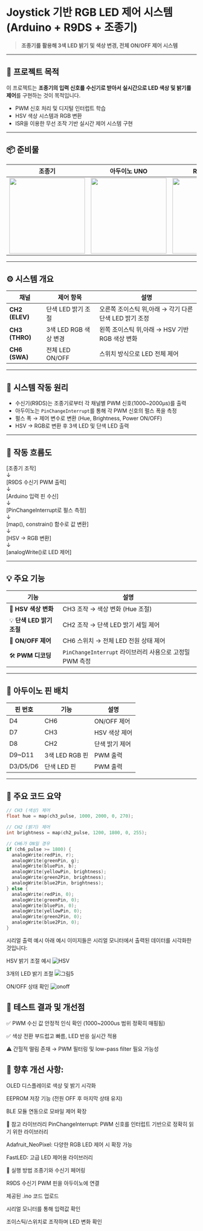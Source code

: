 # Joystick 기반 RGB LED 제어 시스템 (Arduino + R9DS + 조종기)

> **조종기를 활용해 3색 LED 밝기 및 색상 변경, 전체 ON/OFF 제어 시스템**

---

## 📌 프로젝트 목적

이 프로젝트는 **조종기의 입력 신호를 수신기로 받아서 실시간으로 LED 색상 및 밝기를 제어**를 구현하는 것이 목적입니다.

- PWM 신호 처리 및 디지털 인터럽트 학습  
- HSV 색상 시스템과 RGB 변환
- ISR을 이용한 무선 조작 기반 실시간 제어 시스템 구현

---

## 📦 준비물

| 조종기 | 아두이노 UNO | R9DS 수신기 |
|--------|--------------|-------------|
| <img src="https://github.com/user-attachments/assets/fe86fd95-fcfd-40d0-899a-e01683a7d690" width="200px"> | <img src="https://upload.wikimedia.org/wikipedia/commons/3/38/Arduino_Uno_-_R3.jpg" width="200px"> | <img src="https://github.com/user-attachments/assets/0a791965-1cdd-47bd-a8e6-ab88660c91c9" width="200px"> |


---



## ⚙️ 시스템 개요

| 채널 | 제어 항목 | 설명 |
|------|------------|------|
| **CH2 (ELEV)** | 단색 LED 밝기 조절 | 오른쪽 조이스틱 위,아래 → 각기 다른 단색 LED 밝기 조정 |
| **CH3 (THRO)** | 3색 LED RGB 색상 변경 | 왼쪽 조이스틱 위,아래 → HSV 기반 RGB 색상 변화 |
| **CH6 (SWA)** | 전체 LED ON/OFF | 스위치 방식으로 LED 전체 제어 |

---

## 🧠 시스템 작동 원리

- 수신기(R9DS)는 조종기로부터 각 채널별 PWM 신호(1000~2000μs)를 출력  
- 아두이노는 `PinChangeInterrupt`를 통해 각 PWM 신호의 펄스 폭을 측정  
- 펄스 폭 → 제어 변수로 변환 (Hue, Brightness, Power ON/OFF)  
- HSV → RGB로 변환 후 3색 LED 및 단색 LED 출력  

---

## 🔄 작동 흐름도

[조종기 조작]  
↓  
[R9DS 수신기 PWM 출력]  
↓  
[Arduino 입력 핀 수신]  
↓  
[PinChangeInterrupt로 펄스 측정]  
↓  
[map(), constrain() 함수로 값 변환]  
↓  
[HSV → RGB 변환]  
↓  
[analogWrite()로 LED 제어]  

---

## 💡 주요 기능

| 기능 | 설명 |
|------|------|
| 🎨 **HSV 색상 변화** | CH3 조작 → 색상 변화 (Hue 조절) |
| 💡 **단색 LED 밝기 조절** | CH2 조작 → 단색 LED 밝기 세밀 제어 |
| 🔘 **ON/OFF 제어** | CH6 스위치 → 전체 LED 전원 상태 제어 |
| 🛠 **PWM 디코딩** | `PinChangeInterrupt` 라이브러리 사용으로 고정밀 PWM 측정 |

---

## 🔌 아두이노 핀 배치

| 핀 번호 | 기능 | 설명 |
|---------|------|------|
| D4 | CH6 | ON/OFF 제어 |
| D7 | CH3 | HSV 색상 제어 |
| D8 | CH2 | 단색 밝기 제어 |
| D9~D11 | 3색 LED RGB 핀 | PWM 출력 |
| D3/D5/D6 | 단색 LED 핀 | PWM 출력 |

---

## 📄 주요 코드 요약

```cpp
// CH3 (색상) 제어
float hue = map(ch3_pulse, 1000, 2000, 0, 270);

// CH2 (밝기) 제어
int brightness = map(ch2_pulse, 1200, 1800, 0, 255);

// CH6가 ON일 경우
if (ch6_pulse >= 1800) {
  analogWrite(redPin, r);
  analogWrite(greenPin, g);
  analogWrite(bluePin, b);
  analogWrite(yellowPin, brightness);
  analogWrite(green2Pin, brightness);
  analogWrite(blue2Pin, brightness);
} else {
  analogWrite(redPin, 0);
  analogWrite(greenPin, 0);
  analogWrite(bluePin, 0);
  analogWrite(yellowPin, 0);
  analogWrite(green2Pin, 0);
  analogWrite(blue2Pin, 0);
}
```
시리얼 출력 예시
아래 예시 이미지들은 시리얼 모니터에서 출력된 데이터를 시각화한 것입니다:

HSV 밝기 조절 예시
![HSV](https://github.com/user-attachments/assets/c9c89db6-565e-4d52-adde-b92925dbbd83)


3개의 LED 밝기 조절
![그림5](https://github.com/user-attachments/assets/40d29524-1405-4291-99c3-3500322ff692)



ON/OFF 상태 확인
![onoff](https://github.com/user-attachments/assets/d0229c99-99e6-4b97-9f5f-5e87155a02df)


## 🧪 테스트 결과 및 개선점
✅ PWM 수신 값 안정적 인식 확인 (1000~2000us 범위 정확히 매핑됨)

✅ 색상 전환 부드럽고 빠름, LED 반응 실시간 적용

⚠️ 간헐적 떨림 존재 → PWM 필터링 및 low-pass filter 필요 가능성

## 🔧 향후 개선 사항:
OLED 디스플레이로 색상 및 밝기 시각화

EEPROM 저장 기능 (전원 OFF 후 마지막 상태 유지)

BLE 모듈 연동으로 모바일 제어 확장

🧰 참고 라이브러리
PinChangeInterrupt: PWM 신호를 인터럽트 기반으로 정확히 읽기 위한 라이브러리

Adafruit_NeoPixel: 다양한 RGB LED 제어 시 확장 가능

FastLED: 고급 LED 제어용 라이브러리

🚀 실행 방법
조종기와 수신기 페어링

R9DS 수신기 PWM 핀을 아두이노에 연결

제공된 .ino 코드 업로드

시리얼 모니터를 통해 입력값 확인

조이스틱/스위치로 조작하며 LED 변화 확인

